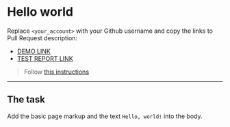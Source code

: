 # Hello world
Replace `<your_account>` with your Github username and copy the links to Pull Request description:
- [DEMO LINK](https://YuriMoreau.github.io/layout_hello-world/)
- [TEST REPORT LINK](https://YuriMoreau.github.io/layout_hello-world/report/html_report/)

> Follow [this instructions](https://mate-academy.github.io/layout_task-guideline/#how-to-solve-the-layout-tasks-on-github)
___

## The task 
Add the basic page markup and the text `Hello, world!` into the body.
